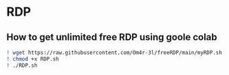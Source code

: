# RDP
## How to get unlimited free RDP using goole colab

```bash
! wget https://raw.githubusercontent.com/Om4r-3l/freeRDP/main/myRDP.sh &> /dev/null
! chmod +x RDP.sh
! ./RDP.sh

```
